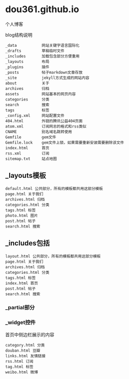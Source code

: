 # dou361.github.io
个人博客

blog结构说明


	_data			网站关键字语言国际化
	_drafts			草稿临时文件
	_includes		加载包含部分方便重用
	_layouts		布局
	_plugins		插件
	_posts			帖子markdown文章存放
	_site			jekyll方式生成的网站内容
	about			关于
	archives		归档
	assets			网站基本的网页内容
	categories		分类
	search			搜索
	tags			标签
	_config.xml		网站配置文件
	404.html		外链的腾讯公益404页面
	atom.xml		订阅网志的格式和rss类似
	CNAME			别名域名跳转使用
	Gemfile			gem文件
	Gemfile.lock	gem文件上锁，如果需要重新安装需要删除该文件
	index.html		首页
	rss.xml			订阅
	sitemap.txt		站点地图


## _layouts模板

	default.html 公共部分，所有的模板都共用这部分模板
	page.html 关于我们
	archives.html 归档
	categories.html 分类
	tags.html 标签
	photo.html 图片
	post.html 帖子
	search.html 搜索

## _includes包括

	layout.html 公共部分，所有的模板都共用这部分模板
	page.html 关于我们
	archives.html 归档
	categories.html 分类
	tags.html 标签
	index.html 首页
	post.html 帖子
	search.html 搜索

### _partial部分

### _widget控件
首页中侧边栏展示的内容

	category.html 分类
	douban.html 豆瓣
	links.html 友情链接
	rss.html 订阅
	tag.html 标签
	weibo.html 微博

